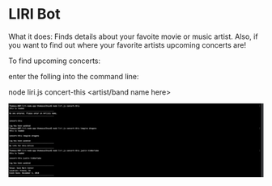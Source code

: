 # LIRI Bot

What it does: Finds details about your favoite movie or music artist. Also, if you want to find out where your favorite artists upcoming concerts are! 

To find upcoming concerts: 

enter the folling into the command line:

node liri.js concert-this <artist/band name here>

![alt text](images/concert.png)